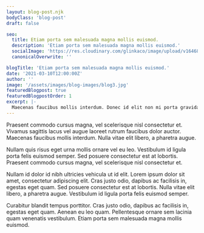 ```yaml
---
layout: blog-post.njk
bodyClass: 'blog-post'
draft: false

seo:
  title: Etiam porta sem malesuada magna mollis euismod.
  description: 'Etiam porta sem malesuada magna mollis euismod.'
  socialImage: 'https://res.cloudinary.com/glinkaco/image/upload/v1646849499/tgc2022/social_yitz6j.png'
  canonicalOverwrite: ''

blogTitle: 'Etiam porta sem malesuada magna mollis euismod.'
date: '2021-03-10T12:00:00Z'
author: ''
image: '/assets/images/blog-images/blog3.jpg'
featuredBlogpost: true
featuredBlogpostOrder: 1
excerpt: |-
  Maecenas faucibus mollis interdum. Donec id elit non mi porta gravida at eget metus. Aenean lacinia bibendum nulla sed consectetur. Curabitur blandit tempus porttitor.
---
```


Praesent commodo cursus magna, vel scelerisque nisl consectetur et. Vivamus sagittis lacus vel augue laoreet rutrum faucibus dolor auctor. Maecenas faucibus mollis interdum. Nulla vitae elit libero, a pharetra augue.

Nullam quis risus eget urna mollis ornare vel eu leo. Vestibulum id ligula porta felis euismod semper. Sed posuere consectetur est at lobortis. Praesent commodo cursus magna, vel scelerisque nisl consectetur et.

Nullam id dolor id nibh ultricies vehicula ut id elit. Lorem ipsum dolor sit amet, consectetur adipiscing elit. Cras justo odio, dapibus ac facilisis in, egestas eget quam. Sed posuere consectetur est at lobortis. Nulla vitae elit libero, a pharetra augue. Vestibulum id ligula porta felis euismod semper.

Curabitur blandit tempus porttitor. Cras justo odio, dapibus ac facilisis in, egestas eget quam. Aenean eu leo quam. Pellentesque ornare sem lacinia quam venenatis vestibulum. Etiam porta sem malesuada magna mollis euismod.

